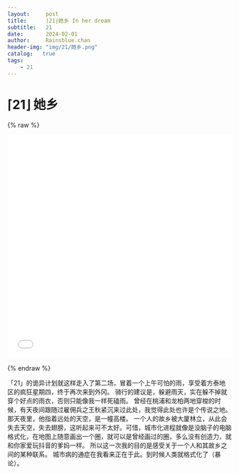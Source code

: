 ```yaml
---
layout:     post
title:      ⌈21⌋她乡 In her dream
subtitle:   21
date:       2024-02-01
author:     Rainsblue.chan
header-img: "img/21/她乡.png"
catalog:   true
tags:
    - 21
---
```


# ⌈21⌋ 她乡

{% raw %}

<iframe src="//player.bilibili.com/player.html?aid=1600089373&bvid=BV1v2421L7Fd&cid=1428952025&p=1&autoplay=0" allowfullscreen="allowfullscreen" width="100%" height="500" scrolling="no" frameborder="0" sandbox="allow-top-navigation allow-same-origin allow-forms allow-scripts"> </iframe> 

{% endraw %}

「21」的诡异计划就这样走入了第二场，冒着一个上午可怕的雨，享受着方泰地区的疯狂星期四，终于再次来到外冈。 骑行的建议是，躲避雨天，实在躲不掉就穿个好点的雨衣，否则只能像我一样死磕雨。 曾经在桃浦和龙柏两地穿梭的时候，有天夜间跟随过雇佣兵之王秋紧沉来过此处，我觉得此处也许是个传说之地。那天夜里，他指着远处的天空，是一幢高楼。 一个人的故乡被大厦林立，从此会失去天空，失去翅膀，这听起来可不太好。可惜，城市化进程就像是没脑子的电脑格式化，在地图上随意画出一个圈，就可以是曾经画过的圈，多么没有创造力，就和你家爱玩抖音的爹妈一样。 所以这一次我的目的是感受关于一个人和其故乡之间的某种联系。 城市病的通症在我看来正在于此。到时候人类就格式化了（暴论）。



